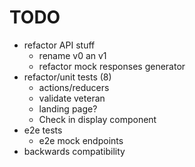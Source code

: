 <!-- markdownlint-disable MD033 -->

# TODO

- refactor API stuff
  - rename v0 an v1
  - refactor mock responses generator
- refactor/unit tests (8)
  - actions/reducers
  - validate veteran
  - landing page?
  - Check in display component
- e2e tests
  - e2e mock endpoints
- backwards compatibility
